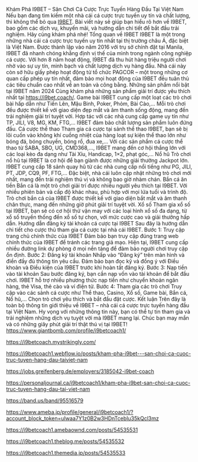 Khám Phá I9BET – Sân Chơi Cá Cược Trực Tuyến Hàng Đầu Tại Việt Nam
Nếu bạn đang tìm kiếm một nhà cái cá cược trực tuyến uy tín và chất lượng, thì không thể bỏ qua [I9BET](https://i9bet.coach/). Bài viết này sẽ giúp bạn hiểu rõ hơn về I9BET, bao gồm các dịch vụ, khuyến mãi, và hướng dẫn chi tiết để bắt đầu trải nghiệm. Hãy cùng khám phá nhé!
Tổng quan về I9BET
I9BET là một trong những nhà cái cá cược trực tuyến uy tín nhất tại thị trường châu Á, đặc biệt là Việt Nam. Được thành lập vào năm 2016 với trụ sở chính đặt tại Manila, I9BET đã nhanh chóng khẳng định vị thế của mình trong ngành công nghiệp cá cược. Với hơn 8 năm hoạt động, I9BET đã thu hút hàng triệu người chơi nhờ vào sự uy tín, minh bạch và chất lượng dịch vụ hàng đầu.
Nhà cái này còn sở hữu giấy phép hoạt động từ tổ chức PAGCOR – một trong những cơ quan cấp phép uy tín nhất, đảm bảo mọi hoạt động của I9BET đều tuân thủ các tiêu chuẩn cao nhất về an toàn và công bằng.
Những sản phẩm nổi bật tại I9BET năm 2024
Cùng khám phá những sản phẩm giải trí được yêu thích nhất tại https://i9bet.coach/.
Game bài
I9BET cung cấp một loạt các trò chơi bài hấp dẫn như Tiến Lên, Mậu Binh, Poker, Phỏm, Bài Cào,... Mỗi trò chơi đều được thiết kế với giao diện đẹp mắt và âm thanh sống động, mang đến trải nghiệm giải trí tuyệt vời. Hợp tác với các nhà cung cấp game uy tín như TP, JILI, V8, MG, KM, FTG,… I9BET đảm bảo chất lượng sản phẩm luôn đứng đầu.
Cá cược thể thao
Tham gia cá cược tại sảnh thể thao I9BET, bạn sẽ bị lôi cuốn vào không khí cuồng nhiệt của hàng loạt sự kiện thể thao lớn như bóng đá, bóng chuyền, bóng rổ, đua xe,… Với các sản phẩm cá cược thể thao từ SABA, SBO, UG, CMD368,…, I9BET mang đến cơ hội thắng lớn với các loại kèo đa dạng như Tài Xỉu, Handicap, 1×2, phạt góc,…
Nổ hũ
Trò chơi nổ hũ tại I9BET là cơ hội để bạn giành được những giải thưởng Jackpot lớn. I9BET cung cấp 18 sảnh quay hũ từ các nhà cung cấp nổi tiếng như PG, JILI, PT, JDP, CQ9, PF, FTG,… Đặc biệt, nhà cái luôn cập nhật những trò chơi mới nhất, mang đến trải nghiệm thú vị và không bao giờ nhàm chán.
Bắn cá ăn tiền
Bắn cá là một trò chơi giải trí được nhiều người yêu thích tại I9BET. Với nhiều phiên bản và cấp độ khác nhau, phù hợp với mọi lứa tuổi và trình độ. Trò chơi bắn cá của I9BET được thiết kế với giao diện bắt mắt và âm thanh chân thực, mang đến những giờ phút giải trí tuyệt vời.
Xổ số
Tham gia xổ số tại I9BET, bạn sẽ có cơ hội thử vận may với các loại hình xổ số đa dạng, từ xổ số truyền thống đến xổ số tự chọn, với mức cược cao và giải thưởng hấp dẫn.
Hướng dẫn đăng ký tài khoản cá cược tại I9BET
Sau đây là hướng dẫn chi tiết cho cược thủ tham gia cá cược tại nhà cái I9BET.
Bước 1: Truy cập trang chủ chính thức của I9BET
Đảm bảo bạn truy cập đúng trang web chính thức của I9BET để tránh các trang giả mạo. Hiện tại, I9BET cung cấp nhiều đường link dự phòng ở mọi nền tảng để đảm bảo người chơi truy cập ổn định.
Bước 2: Đăng ký tài khoản
Nhấp vào “Đăng ký” trên màn hình và điền đầy đủ thông tin yêu cầu. Đảm bảo bạn đọc kỹ và đồng ý với Điều khoản và Điều kiện của I9BET trước khi hoàn tất đăng ký.
Bước 3: Nạp tiền vào tài khoản
Sau bước đăng ký, bạn cần nạp vốn vào tài khoản để bắt đầu chơi. I9BET hỗ trợ nhiều phương thức nạp tiền như chuyển khoản ngân hàng, thẻ Visa, thẻ cào và ví điện tử.
Bước 4: Tham gia các trò chơi
Truy cập vào các sảnh cá cược như Thể thao, Casino, Xổ số, Game bài, Bắn cá, Nổ hũ,… Chọn trò chơi yêu thích và bắt đầu đặt cược.
Kết luận
Trên đây là toàn bộ thông tin giới thiệu về I9BET – nhà cái cá cược trực tuyến hàng đầu tại Việt Nam. Hy vọng với những thông tin này, bạn có thể tự tin tham gia và trải nghiệm những dịch vụ tuyệt vời mà I9BET mang lại. Chúc bạn may mắn và có những giây phút giải trí thật thú vị tại I9BET!
https://www.giantbomb.com/profile/i9betcoach1/

https://i9betcoach.mystrikingly.com/

https://i9betcoach1.webflow.io/posts/kham-pha-i9bet---san-choi-ca-cuoc-truc-tuyen-hang-dau-taiviet-nam

https://jobs.greifenberg.de/employers/3185042-i9bet-coach

https://personaljournal.ca/i9betcoach1/kham-pha-i9bet-san-choi-ca-cuoc-truc-tuyen-hang-dau-tai-viet-nam

https://band.us/band/95516579

https://www.ameba.jp/profile/general/i9betcoach1/?account_block_token=uIwaa7Y1z0B2w3HDnTcebIu35kQcl3mz

https://i9betcoach1.amebaownd.com/posts/54535531

https://i9betcoach1.theblog.me/posts/54535532

https://i9betcoach1.themedia.jp/posts/54535533



